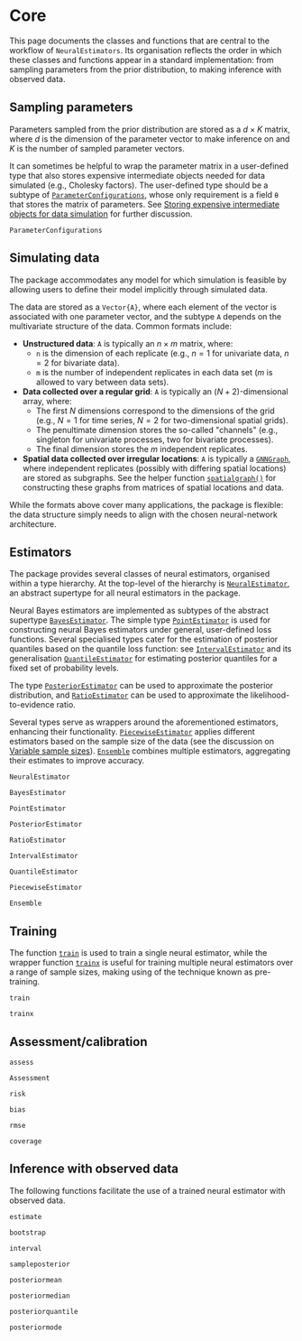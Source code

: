 # Core

This page documents the classes and functions that are central to the workflow of `NeuralEstimators`. Its organisation reflects the order in which these classes and functions appear in a standard implementation: from sampling parameters from the prior distribution, to making inference with observed data.

## Sampling parameters

Parameters sampled from the prior distribution are stored as a $d \times K$ matrix, where $d$ is the dimension of the parameter vector to make inference on and $K$ is the number of sampled parameter vectors. 

It can sometimes be helpful to wrap the parameter matrix in a user-defined type that also stores expensive intermediate objects needed for data simulated (e.g., Cholesky factors). The user-defined type should be a subtype of [`ParameterConfigurations`](@ref), whose only requirement is a field `θ` that stores the matrix of parameters. See [Storing expensive intermediate objects for data simulation](@ref) for further discussion.   

```@docs
ParameterConfigurations
```

## Simulating data

The package accommodates any model for which simulation is feasible by allowing users to define their model implicitly through simulated data.

The data are stored as a `Vector{A}`, where each element of the vector is associated with one parameter vector, and the subtype `A` depends on the multivariate structure of the data. Common formats include:

* **Unstructured data**: `A` is typically an $n \times m$ matrix, where:
    * ``n`` is the dimension of each replicate (e.g., $n=1$ for univariate data, $n=2$ for bivariate data).  
    * ``m`` is the number of independent replicates in each data set ($m$ is allowed to vary between data sets). 
* __Data collected over a regular grid__: `A` is typically an ($N + 2$)-dimensional array, where: 
    * The first $N$ dimensions correspond to the dimensions of the grid (e.g., $N = 1$ for time series, $N = 2$ for two-dimensional spatial grids). 
    * The penultimate dimension stores the so-called "channels" (e.g., singleton for univariate processes, two for bivariate processes). 
    * The final dimension stores the $m$ independent replicates. 
* **Spatial data collected over irregular locations**: `A` is typically a [`GNNGraph`](https://carlolucibello.github.io/GraphNeuralNetworks.jl/dev/api/gnngraph/#GraphNeuralNetworks.GNNGraphs.GNNGraph), where independent replicates (possibly with differing spatial locations) are stored as subgraphs. See the helper function [`spatialgraph()`](@ref) for constructing these graphs from matrices of spatial locations and data. 

While the formats above cover many applications, the package is flexible: the data structure simply needs to align with the chosen neural-network architecture. 

## Estimators

The package provides several classes of neural estimators, organised within a type hierarchy. At the top-level of the hierarchy is [`NeuralEstimator`](@ref), an abstract supertype for all neural estimators in the package. 

Neural Bayes estimators are implemented as subtypes of the abstract supertype [`BayesEstimator`](@ref). The simple type [`PointEstimator`](@ref) is used for constructing neural Bayes estimators under general, user-defined loss functions. Several specialised types cater for the estimation of posterior quantiles based on the quantile loss function: see [`IntervalEstimator`](@ref) and its generalisation [`QuantileEstimator`](@ref) for estimating posterior quantiles for a fixed set of probability levels. 

The type [`PosteriorEstimator`](@ref) can be used to approximate the posterior distribution, and [`RatioEstimator`](@ref) can be used to approximate the likelihood-to-evidence ratio.

Several types serve as wrappers around the aforementioned estimators, enhancing their functionality. [`PiecewiseEstimator`](@ref) applies different estimators based on the sample size of the data (see the discussion on [Variable sample sizes](@ref)). [`Ensemble`](@ref) combines multiple estimators, aggregating their estimates to improve accuracy.


```@docs
NeuralEstimator

BayesEstimator

PointEstimator

PosteriorEstimator

RatioEstimator

IntervalEstimator

QuantileEstimator

PiecewiseEstimator

Ensemble
```


## Training

The function [`train`](@ref) is used to train a single neural estimator, while the wrapper function [`trainx`](@ref) is useful for training multiple neural estimators over a range of sample sizes, making using of the technique known as pre-training.

```@docs
train

trainx
```


## Assessment/calibration

```@docs
assess

Assessment

risk

bias

rmse

coverage
```

## Inference with observed data

The following functions facilitate the use of a trained neural estimator with observed data. 

```@docs
estimate

bootstrap

interval

sampleposterior

posteriormean 

posteriormedian

posteriorquantile

posteriormode
```
